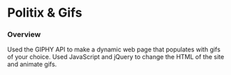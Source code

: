 # Politix & Gifs

### Overview

Used the GIPHY API to make a dynamic web page that populates with gifs of your choice. Used JavaScript and jQuery to change the HTML of the site and animate gifs.


